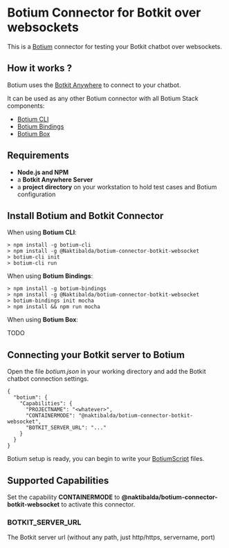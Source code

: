 # Botium Connector for Botkit over websockets 

This is a [Botium](https://github.com/codeforequity-at/botium-core) connector for testing your Botkit chatbot over websockets.


## How it works ?
Botium uses the [Botkit Anywhere](https://github.com/howdyai/botkit-starter-web) to connect to your chatbot.

It can be used as any other Botium connector with all Botium Stack components:
* [Botium CLI](https://github.com/codeforequity-at/botium-cli/)
* [Botium Bindings](https://github.com/codeforequity-at/botium-bindings/)
* [Botium Box](https://www.botium.at)

## Requirements

* __Node.js and NPM__
* a __Botkit Anywhere Server__
* a __project directory__ on your workstation to hold test cases and Botium configuration

## Install Botium and Botkit Connector

When using __Botium CLI__:

```
> npm install -g botium-cli
> npm install -g @Naktibalda/botium-connector-botkit-websocket
> botium-cli init
> botium-cli run
```

When using __Botium Bindings__:

```
> npm install -g botium-bindings
> npm install -g @Naktibalda/botium-connector-botkit-websocket
> botium-bindings init mocha
> npm install && npm run mocha
```

When using __Botium Box__:

TODO

## Connecting your Botkit server to Botium

Open the file _botium.json_ in your working directory and add the Botkit chatbot connection settings.

```
{
  "botium": {
    "Capabilities": {
      "PROJECTNAME": "<whatever>",
      "CONTAINERMODE": "@naktibalda/botium-connector-botkit-websocket",
      "BOTKIT_SERVER_URL": "..."
    }
  }
}
```
Botium setup is ready, you can begin to write your [BotiumScript](https://github.com/codeforequity-at/botium-core/wiki/Botium-Scripting) files.

## Supported Capabilities

Set the capability __CONTAINERMODE__ to __@naktibalda/botium-connector-botkit-websocket__ to activate this connector.

### BOTKIT_SERVER_URL
The Botkit server url (without any path, just http/https, servername, port)
